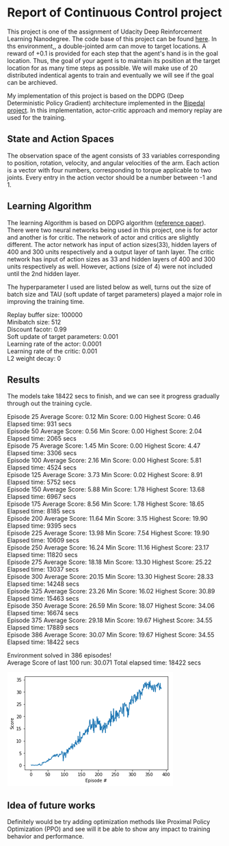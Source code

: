 # Report of Continuous Control project

This project is one of the assignment of Udacity Deep Reinforcement Learning Nanodegree. The code base of this project can be found [here](https://github.com/Unity-Technologies/ml-agents/blob/master/docs/Learning-Environment-Examples.md#reacher). In ths environment,, a double-jointed arm can move to target locations. A reward of +0.1 is provided for each step that the agent's hand is in the goal location. Thus, the goal of your agent is to maintain its position at the target location for as many time steps as possible. We will make use of 20 distributed indentical agents to train and eventually we will see if the goal can be archieved.

My implementation of this project is based on the DDPG (Deep Deterministic Policy Gradient) architecture implemented in the [Bipedal project](https://github.com/udacity/deep-reinforcement-learning/tree/master/ddpg-bipedal). In this implementation, actor-critic approach and memory replay are used for the training.

## State and Action Spaces
The observation space of the agent consists of 33 variables corresponding to position, rotation, velocity, and angular velocities of the arm. Each action is a vector with four numbers, corresponding to torque applicable to two joints. Every entry in the action vector should be a number between -1 and 1.

## Learning Algorithm
The learning Algorithm is based on DDPG algorithm ([reference paper](https://arxiv.org/abs/1509.02971)). There were two neural networks being used in this project, one is for actor and another is for critic. The network of actor and critics are slightly different. The actor network has input of action sizes(33), hidden layers of 400 and 300 units respectively and a output layer of tanh layer. The critic network has input of action sizes as 33 and hidden layers of 400 and 300 units respectively as well. However, actions (size of 4) were not included until the 2nd hidden layer.

The hyperparameter I used are listed below as well, turns out the size of batch size and TAU (soft update of target parameters) played a major role in improving the training time.

Replay buffer size: 100000  
Minibatch size: 512  
Discount facotr: 0.99  
Soft update of target parameters: 0.001  
Learning rate of the actor: 0.0001  
Learning rate of the critic: 0.001  
L2 weight decay: 0  

## Results

The models take 18422 secs to finish, and we can see it progress gradually through out the training cycle.

Episode 25	Average Score: 0.12 Min Score: 0.00 Highest Score: 0.46 Elapsed time: 931 secs  
Episode 50	Average Score: 0.56 Min Score: 0.00 Highest Score: 2.04 Elapsed time: 2065 secs  
Episode 75	Average Score: 1.45 Min Score: 0.00 Highest Score: 4.47 Elapsed time: 3306 secs  
Episode 100	Average Score: 2.16 Min Score: 0.00 Highest Score: 5.81 Elapsed time: 4524 secs  
Episode 125	Average Score: 3.73 Min Score: 0.02 Highest Score: 8.91 Elapsed time: 5752 secs  
Episode 150	Average Score: 5.88 Min Score: 1.78 Highest Score: 13.68 Elapsed time: 6967 secs  
Episode 175	Average Score: 8.56 Min Score: 1.78 Highest Score: 18.65 Elapsed time: 8185 secs  
Episode 200	Average Score: 11.64 Min Score: 3.15 Highest Score: 19.90 Elapsed time: 9395 secs  
Episode 225	Average Score: 13.98 Min Score: 7.54 Highest Score: 19.90 Elapsed time: 10609 secs  
Episode 250	Average Score: 16.24 Min Score: 11.16 Highest Score: 23.17 Elapsed time: 11820 secs  
Episode 275	Average Score: 18.18 Min Score: 13.30 Highest Score: 25.22 Elapsed time: 13037 secs  
Episode 300	Average Score: 20.15 Min Score: 13.30 Highest Score: 28.33 Elapsed time: 14248 secs  
Episode 325	Average Score: 23.26 Min Score: 16.02 Highest Score: 30.89 Elapsed time: 15463 secs  
Episode 350	Average Score: 26.59 Min Score: 18.07 Highest Score: 34.06 Elapsed time: 16674 secs  
Episode 375	Average Score: 29.18 Min Score: 19.67 Highest Score: 34.55 Elapsed time: 17889 secs  
Episode 386	Average Score: 30.07 Min Score: 19.67 Highest Score: 34.55 Elapsed time: 18422 secs  

Environment solved in 386 episodes!  
Average Score of last 100 run: 30.071 Total elapsed time: 18422 secs

![training_plot_chart](https://github.com/phchoi/drlnd-continuous-control/blob/master/training.png)



## Idea of future works
Definitely would be try adding optimization methods like Proximal Policy Optimization (PPO) and see will it be able to show any impact to training behavior and performance.


